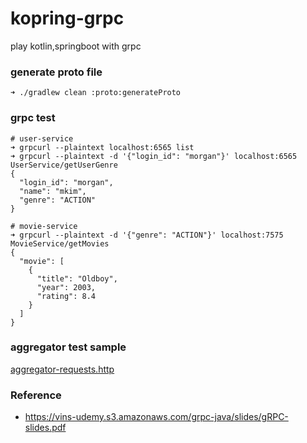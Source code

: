 # kopring-grpc
play kotlin,springboot with grpc

### generate proto file
```
➜ ./gradlew clean :proto:generateProto
```

### grpc test
```
# user-service
➜ grpcurl --plaintext localhost:6565 list
➜ grpcurl --plaintext -d '{"login_id": "morgan"}' localhost:6565 UserService/getUserGenre
{
  "login_id": "morgan",
  "name": "mkim",
  "genre": "ACTION"
}

# movie-service
➜ grpcurl --plaintext -d '{"genre": "ACTION"}' localhost:7575 MovieService/getMovies
{
  "movie": [
    {
      "title": "Oldboy",
      "year": 2003,
      "rating": 8.4
    }
  ]
}
```
### aggregator test sample
[aggregator-requests.http](./aggregator-service/src/main/resources/aggregator-requests.http)

### Reference
- https://vins-udemy.s3.amazonaws.com/grpc-java/slides/gRPC-slides.pdf